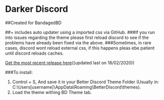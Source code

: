 # Darker Discord

##Created for BandagedBD

##+ includes auto updater using a imported css via GitHub.
###If you run into issues regarding the theme please first reload discord to see if the problems have already been fixed via the above.
###Sometimes, in rare cases, discord wont reload external css, if this happens pleas ebe patient until discord reloads caches.


[Get the most recent release here](https://raw.githubusercontent.com/HeartlessAUS/DarkDiscord/master/theme/DarkerDiscord.theme.css)((updated last on 18/02/2020))

###To install:

1. Control + S, And save it in your Better Discord Theme Folder (Usually in: C:\Users\[username]\AppData\Roaming\BetterDiscord\themes).
2. Load the theme withing BD Theme tab.
